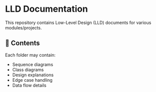# LLD Documentation

This repository contains Low-Level Design (LLD) documents for various modules/projects.

## 📄 Contents

Each folder may contain:
- Sequence diagrams
- Class diagrams
- Design explanations
- Edge case handling
- Data flow details
